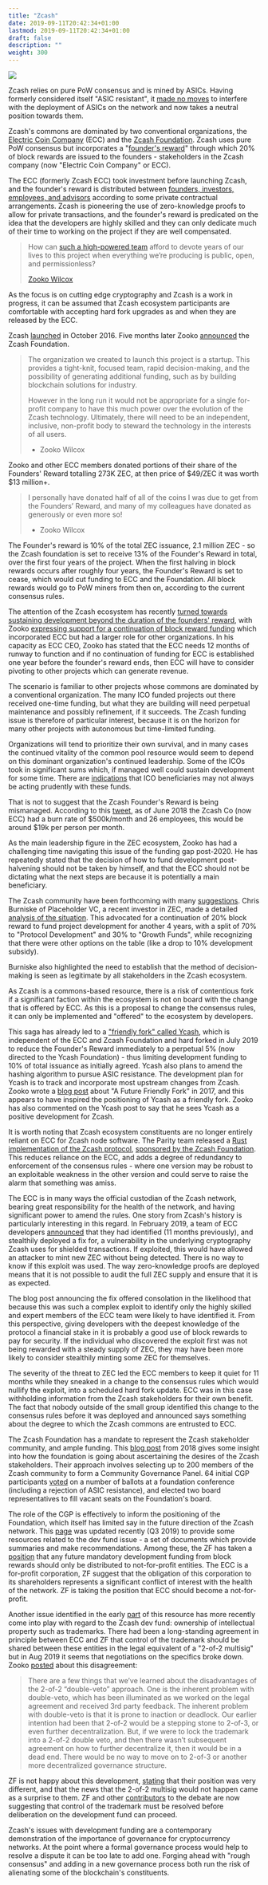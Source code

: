 ```yaml
---
title: "Zcash"
date: 2019-09-11T20:42:34+01:00
lastmod: 2019-09-11T20:42:34+01:00
draft: false
description: ""
weight: 300
---
```

![](/zcash.jpg)

Zcash relies on pure PoW consensus and is mined by ASICs. Having formerly considered itself "ASIC resistant", it [made no moves](https://cointelegraph.com/news/zcash-exercises-restraint-as-the-antminer-z11-release-approaches) to interfere with the deployment of ASICs on the network and now takes a neutral position towards them.

Zcash's commons are dominated by two conventional organizations, the [Electric Coin Company](https://electriccoin.co/) (ECC) and the [Zcash Foundation](https://www.zfnd.org/). Zcash uses pure PoW consensus but incorporates a "[founder's reward](https://electriccoin.co/blog/funding/)" through which 20% of block rewards are issued to the founders - stakeholders in the Zcash company (now "Electric Coin Company" or ECC).

The ECC (formerly Zcash ECC) took investment before launching Zcash, and the founder's reward is distributed between [founders, investors, employees, and advisors](https://z.cash/team.html) according to some private contractual arrangements. Zcash is pioneering the use of zero-knowledge proofs to allow for private transactions, and the founder's reward is predicated on the idea that the developers are highly skilled and they can only dedicate much of their time to working on the project if they are well compensated. 

>  How can [such a high-powered team](https://z.cash/team.html) afford to devote years of our lives to this project when everything we’re producing is public, open, and permissionless?
>
> [Zooko Wilcox](https://electriccoin.co/blog/funding/)

As the focus is on cutting edge cryptography and Zcash is a work in progress, it can be assumed that Zcash ecosystem participants are comfortable with accepting hard fork upgrades as and when they are released by the ECC.

Zcash [launched](https://z.cash/support/faq/) in October 2016. Five months later Zooko [announced](https://electriccoin.co/blog/announcing-the-zcash-foundation/) the Zcash Foundation.

> The organization we created to launch this project is a startup. This provides a tight-knit, focused team, rapid decision-making, and the possibility of generating additional funding, such as by building blockchain solutions for industry.
>
> However in the long run it would not be appropriate for a single for-profit company to have this much power over the evolution of the Zcash technology. Ultimately, there will need to be an independent, inclusive, non-profit body to steward the technology in the interests of all users.
>
> * Zooko Wilcox

Zooko and other ECC members donated portions of their share of the Founders' Reward totalling 273K ZEC, at then price of $49/ZEC it was worth $13 million+. 

> I personally have donated half of all of the coins I was due to get from the Founders’ Reward, and many of my colleagues have donated as generously or even more so!
>
> * Zooko Wilcox

The Founder's reward is 10% of the total ZEC issuance, 2.1 million ZEC - so the Zcash foundation is set to receive 13% of the Founder's Reward in total, over the first four years of the project. When the first halving in block rewards occurs after roughly four years, the Founder's Reward is set to cease, which would cut funding to ECC and the Foundation. All block rewards would go to PoW miners from then on, according to the current consensus rules.

The attention of the Zcash ecosystem has recently [turned towards sustaining development beyond the duration of the founders' reward](https://finance.yahoo.com/news/zooko-wilcox-gives-zcash-community-154140125.html), with Zooko [expressing support for a continuation of block reward funding](https://medium.com/@zooko_25893/a-personal-letter-about-the-possibility-of-a-new-zcash-dev-fund-f6d30df64392) which incorporated ECC but had a larger role for other organizations. In his capacity as ECC CEO, Zooko has stated that the ECC needs 12 months of runway to function and if no continuation of funding for ECC is established one year before the founder's reward ends, then ECC will have to consider pivoting to other projects which can generate revenue.

The scenario is familiar to other projects whose commons are dominated by a conventional organization. The many ICO funded projects out there received one-time funding, but what they are building will need perpetual maintenance and possibly refinement, if it succeeds. The Zcash funding issue is therefore of particular interest, because it is on the horizon for many other projects with autonomous but time-limited funding.

Organizations will tend to prioritize their own survival, and in many cases the continued vitality of the common pool resource would seem to depend on this dominant organization's continued leadership. Some of the ICOs took in significant sums which, if managed well could sustain development for some time. There are [indications](https://thenextweb.com/hardfork/2019/07/25/justin-sun-tron-marketing-buffett-lunch-cancelled/) that ICO beneficiaries may not always be acting prudently with these funds.

That is not to suggest that the Zcash Founder's Reward is being mismanaged. According to this [tweet](https://twitter.com/bcrypt/status/1011602573873336320?s=20), as of June 2018 the Zcash Co (now ECC) had a burn rate of $500k/month and 26 employees, this would be around $19k per person per month.

As the main leadership figure in the ZEC ecosystem, Zooko has had a challenging time navigating this issue of the funding gap post-2020. He has repeatedly stated that the decision of how to fund development post-halvening should not be taken by himself, and that the ECC should not be dictating what the next steps are because it is potentially a main beneficiary.

The Zcash community have been forthcoming with many [suggestions](https://forum.zcashcommunity.com/t/future-of-zcash-dev-funding-megathread-everything-in-one-place/34063). Chris Burniske of Placeholder VC, a recent investor in ZEC, made a detailed [analysis of the situation](https://forum.zcashcommunity.com/t/placeholder-considerations-resources-governance-and-legitimacy-in-nu4/34045). This advocated for a continuation of 20% block reward to fund project development for another 4 years, with a split of 70% to "Protocol Development" and 30% to "Growth Funds", while recognizing that there were other options on the table (like a drop to 10% development subsidy).

Burniske also highlighted the need to establish that the method of decision-making is seen as legitimate by all stakeholders in the Zcash ecosystem. 

As Zcash is a commons-based resource, there is a risk of contentious fork if a significant faction within the ecosystem is not on board with the change that is offered by ECC. As this is a proposal to change the consensus rules, it can only be implemented and "offered" to the ecosystem by developers.

This saga has already led to a ["friendly fork" called Ycash](https://medium.com/@YcashFoundation/announcing-ycash-the-first-friendly-fork-of-the-zcash-blockchain-ac386ed6368c), which is independent of the ECC and Zcash Foundation and hard forked in July 2019 to reduce the Founder's Reward immediately to a perpetual 5% (now directed to the Ycash Foundation) - thus limiting development funding to 10% of total issuance as initially agreed. Ycash also plans to amend the hashing algorithm to pursue ASIC resistance. The development plan for Ycash is to track and incorporate most upstream changes from Zcash. Zooko wrote a [blog post](https://z.cash/blog/future-friendly-fork/) about "A Future Friendly Fork" in 2017, and this appears to have inspired the positioning of Ycash as a friendly fork. Zooko has also commented on the Ycash post to say that he sees Ycash as a positive development for Zcash.

It is worth noting that Zcash ecosystem constituents are no longer entirely reliant on ECC for Zcash node software. The Parity team released a [Rust implementation of the Zcash protocol](https://github.com/paritytech/parity-zcash), [sponsored by the Zcash Foundation](https://www.parity.io/parity-teams-up-with-zcash-foundation-for-parity-zcash-client/). This reduces reliance on the ECC, and adds a degree of redundancy to enforcement of the consensus rules - where one version may be robust to an exploitable weakness in the other version and could serve to raise the alarm that something was amiss. 

The ECC is in many ways the official custodian of the Zcash network, bearing great responsibility for the health of the network, and having significant power to amend the rules. One story from Zcash's history is particularly interesting in this regard. In February 2019, a team of ECC developers [announced](https://z.cash/blog/zcash-counterfeiting-vulnerability-successfully-remediated/) that they had identified (11 months previously), and stealthily deployed a fix for, a vulnerability in the underlying cryptography Zcash uses for shielded transactions. If exploited, this would have allowed an attacker to mint new ZEC without being detected. There is no way to know if this exploit was used. The way zero-knowledge proofs are deployed means that it is not possible to audit the full ZEC supply and ensure that it is as expected.

The blog post announcing the fix offered consolation in the likelihood that because this was such a complex exploit to identify only the highly skilled and expert members of the ECC team were likely to have identified it. From this perspective, giving developers with the deepest knowledge of the protocol a financial stake in it is probably a good use of block rewards to pay for security. If the individual who discovered the exploit first was not being rewarded with a steady supply of ZEC, they may have been more likely to consider stealthily minting some ZEC for themselves.

The severity of the threat to ZEC led the ECC members to keep it quiet for 11 months while they sneaked in a change to the consensus rules which would nullify the exploit, into a scheduled hard fork update. ECC was in this case withholding information from the Zcash stakeholders for their own benefit. The fact that nobody outside of the small group identified this change to the consensus rules before it was deployed and announced says something about the degree to which the Zcash commons are entrusted to ECC.

The Zcash Foundation has a mandate to represent the Zcash stakeholder community, and ample funding. This [blog post](https://www.zfnd.org/blog/governance-results/) from 2018 gives some insight into how the foundation is going about ascertaining the desires of the Zcash stakeholders. Their approach involves selecting up to 200 members of the Zcash community to form a Community Governance Panel. 64 initial CGP participants [voted](https://vote.heliosvoting.org/helios/elections/cdc15aa6-6f75-11e8-b5e0-0e48ec97cebb/view) on a number of ballots at a foundation conference (including a rejection of ASIC resistance), and elected two board representatives to fill vacant seats on the Foundation's board. 

The role of the CGP is effectively to inform the positioning of the Foundation, which itself has limited say in the future direction of the Zcash network. This [page](https://www.zfnd.org/governance/) was updated recently (Q3 2019) to provide some resources related to the dev fund issue - a set of documents which provide summaries and make recommendations. Among these, the ZF has taken a [position](https://www.zfnd.org/blog/dev-fund-guidance-and-timeline/) that any future mandatory development funding from block rewards should only be distributed to not-for-profit entities. The ECC is a for-profit corporation, ZF suggest that the obligation of this corporation to its shareholders represents a significant conflict of interest with the health of the network. ZF is taking the position that ECC should become a not-for-profit.

Another issue identified in the early [part](/software-production/FOSS-governance/) of this resource has more recently come into play with regard to the Zcash dev fund: ownership of intellectual property such as trademarks. There had been a long-standing agreement in principle between ECC and ZF that control of the trademark should be shared between these entities in the legal equivalent of a "2-of-2 multisig" but in Aug 2019 it seems that negotiations on the specifics broke down. Zooko [posted](https://forum.zcashcommunity.com/t/note-about-trademark-strategy/34807) about this disagreement:

> There are a few things that we’ve learned about the disadvantages of the 2-of-2 “double-veto” approach. One is the inherent problem with double-veto, which has been illuminated as we worked on the legal agreement and received 3rd party feedback. The inherent problem with double-veto is that it is prone to inaction or deadlock. Our earlier intention had been that 2-of-2 would be a stepping stone to 2-of-3, or even further decentralization. But, if we were to lock the trademark into a 2-of-2 double veto, and then there wasn’t subsequent agreement on how to further decentralize it, then it would be in a dead end. There would be no way to move on to 2-of-3 or another more decentralized governance structure.

ZF is not happy about this development, [stating](https://www.zfnd.org/blog/zcash-trademark-update/) that their position was very different, and that the news that the 2-of-2 multisig would not happen came as a surprise to them. ZF and other [contributors](https://twitter.com/_prestwich/status/1165390624171986944) to the debate are now suggesting that control of the trademark must be resolved before deliberation on the development fund can proceed. 

Zcash's issues with development funding are a contemporary demonstration of the importance of governance for cryptocurrency networks. At the point where a formal governance process would help to resolve a dispute it can be too late to add one. Forging ahead with "rough consensus" and adding in a new governance process both run the risk of alienating some of the blockchain's constituents.